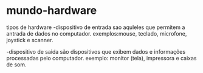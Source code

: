 # mundo-hardware

tipos de hardware
-dispositivo de entrada 
sao aquleles que permitem a antrada de dados no computador.
exemplos:mouse, teclado, microfone, joystick e scanner.

-dispositivo de saida 
são dispositivos que exibem dados e informações processadas pelo computador.
exemplo:  monitor (tela), impressora e caixas de som.

